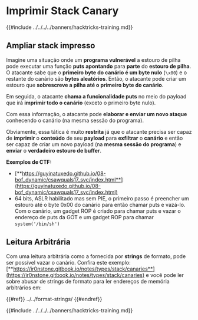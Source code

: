 # Imprimir Stack Canary

{{#include ../../../../banners/hacktricks-training.md}}

## Ampliar stack impresso

Imagine uma situação onde um **programa vulnerável** a estouro de pilha pode executar uma função **puts** **apontando** para **parte** do **estouro de pilha**. O atacante sabe que o **primeiro byte do canário é um byte nulo** (`\x00`) e o restante do canário são **bytes aleatórios**. Então, o atacante pode criar um estouro que **sobrescreve a pilha até o primeiro byte do canário**.

Em seguida, o atacante **chama a funcionalidade puts** no meio do payload que irá **imprimir todo o canário** (exceto o primeiro byte nulo).

Com essa informação, o atacante pode **elaborar e enviar um novo ataque** conhecendo o canário (na mesma sessão do programa).

Obviamente, essa tática é muito **restrita** já que o atacante precisa ser capaz de **imprimir** o **conteúdo** de seu **payload** para **exfiltrar** o **canário** e então ser capaz de criar um novo payload (na **mesma sessão do programa**) e **enviar** o **verdadeiro estouro de buffer**.

**Exemplos de CTF:**&#x20;

- [**https://guyinatuxedo.github.io/08-bof_dynamic/csawquals17_svc/index.html**](https://guyinatuxedo.github.io/08-bof_dynamic/csawquals17_svc/index.html)
- 64 bits, ASLR habilitado mas sem PIE, o primeiro passo é preencher um estouro até o byte 0x00 do canário para então chamar puts e vazá-lo. Com o canário, um gadget ROP é criado para chamar puts e vazar o endereço de puts da GOT e um gadget ROP para chamar `system('/bin/sh')`

## Leitura Arbitrária

Com uma leitura arbitrária como a fornecida por **strings** de formato, pode ser possível vazar o canário. Confira este exemplo: [**https://ir0nstone.gitbook.io/notes/types/stack/canaries**](https://ir0nstone.gitbook.io/notes/types/stack/canaries) e você pode ler sobre abusar de strings de formato para ler endereços de memória arbitrários em:

{{#ref}}
../../format-strings/
{{#endref}}

{{#include ../../../../banners/hacktricks-training.md}}
